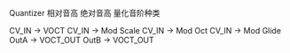 Quantizer 相对音高 绝对音高 量化音阶种类  

CV_IN -> VOCT
CV_IN -> Mod Scale
CV_IN -> Mod Oct
CV_IN -> Mod Glide
OutA  -> VOCT_OUT 
OutB  -> VOCT_OUT